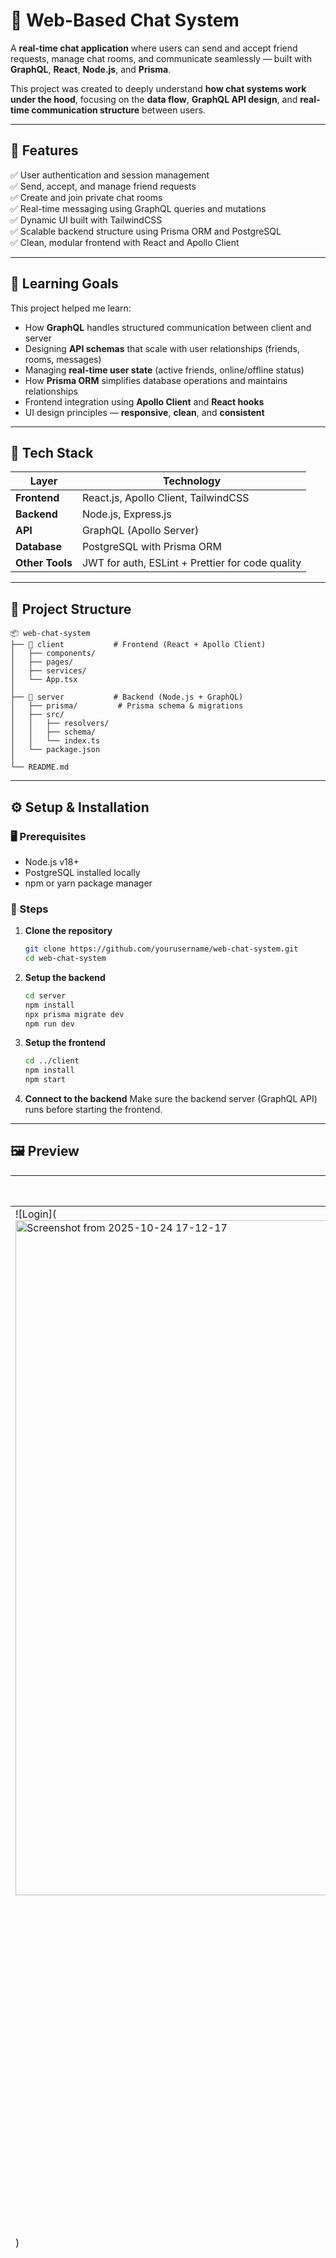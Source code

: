 # 💬 Web-Based Chat System

A **real-time chat application** where users can send and accept friend requests, manage chat rooms, and communicate seamlessly — built with **GraphQL**, **React**, **Node.js**, and **Prisma**.

This project was created to deeply understand **how chat systems work under the hood**, focusing on the **data flow**, **GraphQL API design**, and **real-time communication structure** between users.

---

## 🚀 Features

✅ User authentication and session management  
✅ Send, accept, and manage friend requests  
✅ Create and join private chat rooms  
✅ Real-time messaging using GraphQL queries and mutations  
✅ Dynamic UI built with TailwindCSS  
✅ Scalable backend structure using Prisma ORM and PostgreSQL  
✅ Clean, modular frontend with React and Apollo Client

---

## 🧠 Learning Goals

This project helped me learn:

- How **GraphQL** handles structured communication between client and server  
- Designing **API schemas** that scale with user relationships (friends, rooms, messages)  
- Managing **real-time user state** (active friends, online/offline status)  
- How **Prisma ORM** simplifies database operations and maintains relationships  
- Frontend integration using **Apollo Client** and **React hooks**  
- UI design principles — **responsive**, **clean**, and **consistent**

---

## 🧩 Tech Stack

| Layer | Technology |
|-------|-------------|
| **Frontend** | React.js, Apollo Client, TailwindCSS |
| **Backend** | Node.js, Express.js |
| **API** | GraphQL (Apollo Server) |
| **Database** | PostgreSQL with Prisma ORM |
| **Other Tools** | JWT for auth, ESLint + Prettier for code quality |

---

## 🧱 Project Structure

```
📦 web-chat-system
├── 📁 client           # Frontend (React + Apollo Client)
│   ├── components/
│   ├── pages/
│   ├── services/
│   └── App.tsx
│
├── 📁 server           # Backend (Node.js + GraphQL)
│   ├── prisma/         # Prisma schema & migrations
│   ├── src/
│   │   ├── resolvers/
│   │   ├── schema/
│   │   └── index.ts
│   └── package.json
│
└── README.md
```

---

## ⚙️ Setup & Installation

### 🖥️ Prerequisites
- Node.js v18+  
- PostgreSQL installed locally  
- npm or yarn package manager  

### 🔧 Steps

1. **Clone the repository**
   ```bash
   git clone https://github.com/yourusername/web-chat-system.git
   cd web-chat-system
   ```

2. **Setup the backend**
   ```bash
   cd server
   npm install
   npx prisma migrate dev
   npm run dev
   ```

3. **Setup the frontend**
   ```bash
   cd ../client
   npm install
   npm start
   ```

4. **Connect to the backend**
   Make sure the backend server (GraphQL API) runs before starting the frontend.

---

## 🖼️ Preview

| Login / Register | Chat Room | Notification UI |
|------------------|------------|-------------|
| ![Login](<img width="1920" height="1080" alt="Screenshot from 2025-10-24 17-12-17" src="https://github.com/user-attachments/assets/5fc27136-fa29-4e68-ae85-436b1b61af0f" />
) | ![Chat](<img width="1920" height="1080" alt="Screenshot from 2025-10-24 17-15-13" src="https://github.com/user-attachments/assets/1dd302de-ae20-48f3-9130-3dc5ca28f1e6" />
) | ![Notification](<img width="1920" height="1080" alt="Screenshot from 2025-10-24 17-14-52" src="https://github.com/user-attachments/assets/1c2b51c5-66a1-47a8-9d86-10ea4d6555d5" />
) |

---

## 🧩 Future Improvements

- WebSocket / GraphQL Subscriptions for real-time updates  
- Typing indicators and message delivery status  
- Group chat rooms  
- Notifications system  
- Profile customization with image upload  

---

## 🧑‍💻 Author

**Ritik Sharma**  
💼 Aspiring Full Stack Developer | Learning by Building  
🔗 [LinkedIn](https://linkedin.com/in/type-ritik)  
🌐 [Portfolio](Working...)
